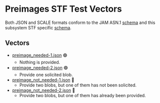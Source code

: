 # Preimages STF Test Vectors

Both JSON and SCALE formats conform to the JAM ASN.1 [schema](../jam-types-asn/jam-types.asn)
and this subsystem STF specific [schema](./preimages.asn).

## Vectors

- [preimage_needed-1.json](./data/preimage_needed-1.json) 🟢
  - Nothing is provided.
- [preimage_needed-2.json](./data/preimage_needed-2.json) 🟢
  - Provide one solicited blob.
- [preimage_not_needed-1.json](./data/preimage_not_needed-1.json) 🔴
  - Provide two blobs, but one of them has not been solicited.
- [preimage_not_needed-2.json](./data/preimage_not_needed-2.json) 🔴
  - Provide two blobs, but one of them has already been provided.
